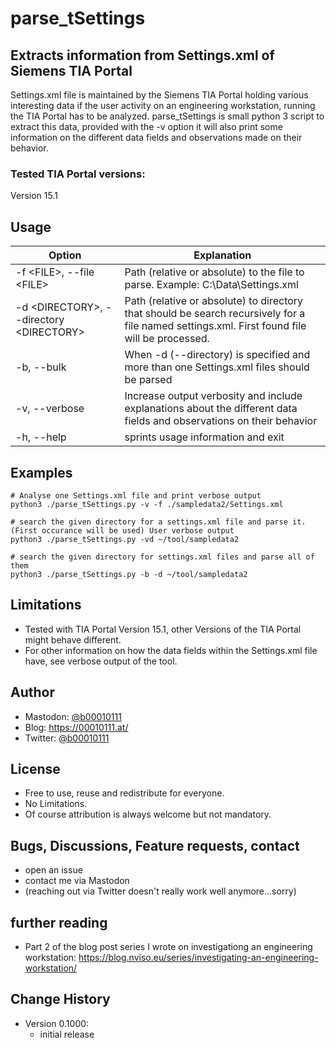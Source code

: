 # parse_tSettings
## Extracts information from Settings.xml of Siemens TIA Portal
Settings.xml file is maintained by the Siemens TIA Portal holding various interesting data if the user activity on an engineering workstation, running the TIA Portal has to be analyzed. 
parse_tSettings is small python 3 script to extract this data, provided with the -v option it will also print some information on the different data fields and observations made on their behavior.
### Tested TIA Portal versions:
Version 15.1

## Usage
Option | Explanation
--- | ---
-f \<FILE\>, --file \<FILE\> | Path (relative or absolute) to the file to parse. Example: C:\Data\Settings.xml
-d \<DIRECTORY\>, --directory \<DIRECTORY\> | Path (relative or absolute) to directory that should be search recursively for a file named settings.xml. First found file will be processed.
-b, --bulk | When -d (--directory) is specified and more than one Settings.xml files should be parsed 
-v, --verbose | Increase output verbosity and include explanations about the different data fields and observations on their behavior
-h, --help | sprints usage information and exit



## Examples
```
# Analyse one Settings.xml file and print verbose output 
python3 ./parse_tSettings.py -v -f ./sampledata2/Settings.xml

# search the given directory for a settings.xml file and parse it. (First occurance will be used) User verbose output
python3 ./parse_tSettings.py -vd ~/tool/sampledata2

# search the given directory for settings.xml files and parse all of them
python3 ./parse_tSettings.py -b -d ~/tool/sampledata2
```

## Limitations
* Tested with TIA Portal Version 15.1, other Versions of the TIA Portal might behave different.
* For other information on how the data fields within the Settings.xml file have, see verbose output of the tool.

## Author
* Mastodon: [@b00010111](https://ioc.exchange/@b00010111)
* Blog: https://00010111.at/
* Twitter: [@b00010111](https://twitter.com/b00010111)

## License
* Free to use, reuse and redistribute for everyone.
* No Limitations.
* Of course attribution is always welcome but not mandatory.

## Bugs, Discussions, Feature requests, contact
* open an issue
* contact me via Mastodon
* (reaching out via Twitter doesn't really work well anymore...sorry)

## further reading
* Part 2 of the blog post series I wrote on investigationg an engineering workstation: https://blog.nviso.eu/series/investigating-an-engineering-workstation/

## Change History
 * Version 0.1000:
    * initial release
